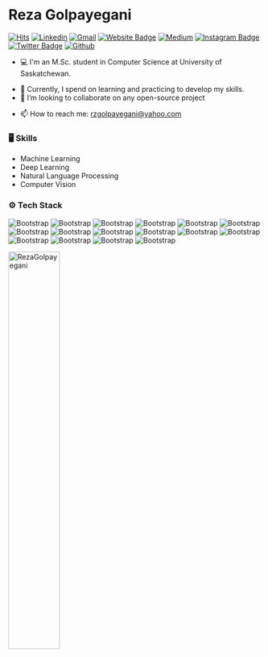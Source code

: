 <h1> Reza Golpayegani </h1>

<!--<a href="https://www.twitter.com/rgolpayegani" target="_blank" rel="noreferrer"><img
src="https://img.shields.io/twitter/follow/rgolpayegani?logo=twitter&style=for-the-badge&color=0891b2&labelColor=1c1917"
/>
-->

<!-- </a> <a href="https://www.github.com/RezaGolpayegani" target="_blank" rel="noreferrer"><img
src="https://img.shields.io/github/followers/RezaGolpayegani?logo=github&style=for-the-badge&color=0891b2&labelColor=1c1917" /></a> -->

[![Hits](https://hits.seeyoufarm.com/api/count/incr/badge.svg?url=https%3A%2F%2Fgithub.com%2FRezaGolpayegani%2FRezaGolpayegani&count_bg=%2379C83D&title_bg=%23555555&icon=&icon_color=%23E7E7E7&title=Profile+Views&edge_flat=false)](https://hits.seeyoufarm.com)
[![Linkedin](https://img.shields.io/badge/-LinkedIn-blue?style=flat&logo=Linkedin&logoColor=white)](https://www.linkedin.com/in/rezagolpayegani/)
[![Gmail](https://img.shields.io/badge/-Gmail-c14438?style=flat&logo=Gmail&logoColor=white)](mailto:reza.golpayegani1379@gmail.com)
[![Website Badge](https://img.shields.io/badge/-Website-c14438?style=flat&logo=Google-Chrome&logoColor=white&link=https://rezagolpayegani.github.io/)](https://rezagolpayegani.github.io/)
[![Medium](https://github.com/Rishit-dagli/Rishit-dagli/blob/master/badges/medium.svg)](https://medium.com/@RezaGolpayegani)
[![Instagram Badge](https://img.shields.io/badge/-Instagram-purple?logo=instagram&logoColor=white&link=https://instagram.com/rezagolpayegani_/)](https://www.instagram.com/rezagolpayegani_)
[![Twitter Badge](https://img.shields.io/badge/-Twitter-1da1f2?labelColor=1da1f2&logo=twitter&logoColor=white&link=https://twitter.com/rgolpayegani)](https://twitter.com/rgolpayegani)
[![Github](https://img.shields.io/github/followers/RezaGolpayegani?label=Follow&style=social)](https://github.com/RezaGolpayegani)

  <!--add personal website later (between gmail and medium)-->
<!-- -->
  
- 💻 I'm an M.Sc. student in Computer Science at University of Saskatchewan.
<!-- - 🔭 -->
- 🌱 Currently, I spend on learning and practicing to develop my skills.
- 👯 I’m looking to collaborate on any open-source project 
<!-- -  I’m currently learning database (SQL and MongoDB). -->
- 📫 How to reach me: rzgolpayegani@yahoo.com

### 🖥 Skills

- Machine Learning
- Deep Learning
- Natural Language Processing
- Computer Vision
### ⚙️ Tech Stack

![Bootstrap](https://img.shields.io/badge/-Python-05122A?style=flat-square&logo=Python&color=353535) ![Bootstrap](https://img.shields.io/badge/-Docker-05122A?style=flat-square&logo=Docker&color=353535) ![Bootstrap](https://img.shields.io/badge/-Kubernetes-05122A?style=flat-square&logo=Kubernetes&color=353535) ![Bootstrap](https://img.shields.io/badge/-TensorFlow-05122A?style=flat-square&logo=TensorFlow&color=353535) ![Bootstrap](https://img.shields.io/badge/-PyTorch-05122A?style=flat-square&logo=PyTorch&color=353535) ![Bootstrap](https://img.shields.io/badge/-Scikit%20Learn-05122A?style=flat-square&logo=Scikit-Learn&color=353535) ![Bootstrap](https://img.shields.io/badge/-MongoDB-05122A?style=flat-square&logo=MongoDB&color=353535) ![Bootstrap](https://img.shields.io/badge/-MySQL-05122A?style=flat-square&logo=MySQL&color=353535) ![Bootstrap](https://img.shields.io/badge/-PostgreSQL-05122A?style=flat-square&logo=PostgreSQL&color=353535) ![Bootstrap](https://img.shields.io/badge/-Pandas-05122A?style=flat-square&logo=Pandas&color=353535) ![Bootstrap](https://img.shields.io/badge/-Numpy-05122A?style=flat-square&logo=Numpy&color=353535) ![Bootstrap](https://img.shields.io/badge/-Matplotlib-05122A?style=flat-square&logo=Matplotlib&color=353535) ![Bootstrap](https://img.shields.io/badge/-Flask-05122A?style=flat-square&logo=Flask&color=353535) ![Bootstrap](https://img.shields.io/badge/-Django-05122A?style=flat-square&logo=Django&color=353535) ![Bootstrap](https://img.shields.io/badge/-FastAPI-05122A?style=flat-square&logo=FastAPI&color=353535) ![Bootstrap](https://img.shields.io/badge/-Visual%20Studio%20Code-05122A?style=flat-square&logo=Visual-Studio-Code&color=353535)

<!-- - 🤔 -->
<div>
  <img width="45%" align="left" src="https://github-readme-stats.vercel.app/api/top-langs?username=RezaGolpayegani&show_icons=true&locale=en&layout=compact" alt="RezaGolpayegani" />
<!--   <img width="50%"  src="https://github-readme-streak-stats.herokuapp.com/?user=RezaGolpayegani&" alt="RezaGolpayegani" />  -->
</div>

<!----------------------------->
<!-- COMMENTED FOR LATER USE -->
<!----------------------------->

<!-- STATISTICS -->
<!-- [![Anurag's github stats](https://github-readme-stats.vercel.app/api?username=hejazizo&show_icons=true&count_private=true&include_all_commits=true&theme=dracula)](https://github.com/hejazizo)
 -->
<!-- MEDIUM & BUY ME A COFFEE -->
<!-- 
[![Stackoverflow](https://github.com/Rishit-dagli/Rishit-dagli/blob/master/badges/stackoverflow.svg)](https://stackoverflow.com/users/11878567/rishit-dagli)
 -->
<!--  [![Buy Me A Coffee](https://img.shields.io/badge/-Buy%20Me%20A%20Coffee-db4c4c?style=flat&logo=buy-me-a-coffee&logoColor=ffffff&link=https://ko-fi.com/dinhanhthi)](https://ko-fi.com/dinhanhthi) -->

<!-- Here are some ideas to get you started:

- 🔭 I’m currently working on ...
- 🌱 I’m currently learning ...
- 👯 I’m looking to collaborate on ...
- 🤔 I’m looking for help with ...
- 💬 Ask me about ...
- 📫 How to reach me: ...
- 😄 Pronouns: ...
- ⚡ Fun fact: ...
-->
